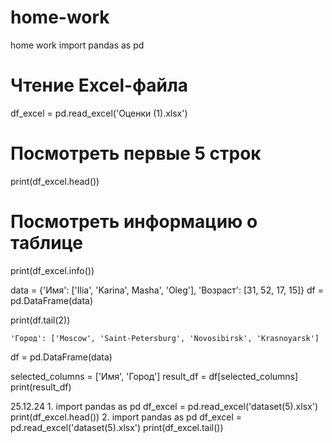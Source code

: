 # home-work
home work
import pandas as pd


# Чтение Excel-файла
df_excel = pd.read_excel('Оценки (1).xlsx')

# Посмотреть первые 5 строк
print(df_excel.head())

# Посмотреть информацию о таблице
print(df_excel.info())


data = {'Имя': ['Ilia', 'Karina', Masha', 'Oleg'],
        'Возраст': [31, 52, 17, 15]}
df = pd.DataFrame(data)

print(df.tail(2))

    'Город': ['Moscow', 'Saint-Petersburg', 'Novosibirsk', 'Krasnoyarsk']

df = pd.DataFrame(data)

selected_columns = ['Имя', 'Город']
result_df = df[selected_columns]
print(result_df)



25.12.24
1.
import pandas as pd
df_excel = pd.read_excel('dataset(5).xlsx')
print(df_excel.head())
2.
import pandas as pd
df_excel = pd.read_excel('dataset(5).xlsx')
print(df_excel.tail())




